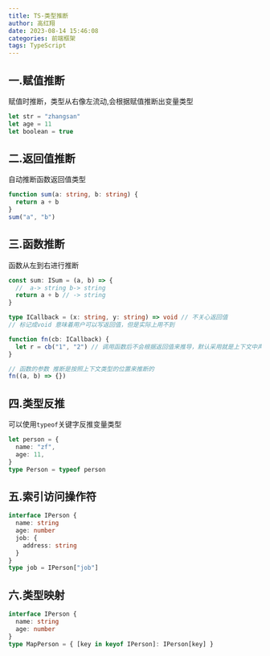 ```yaml
---
title: TS-类型推断
author: 高红翔
date: 2023-08-14 15:46:08
categories: 前端框架
tags: TypeScript
---
```


## 一.赋值推断

赋值时推断，类型从右像左流动,会根据赋值推断出变量类型

```ts
let str = "zhangsan"
let age = 11
let boolean = true
```

## 二.返回值推断

自动推断函数返回值类型

```ts
function sum(a: string, b: string) {
  return a + b
}
sum("a", "b")
```

## 三.函数推断

函数从左到右进行推断

```ts
const sum: ISum = (a, b) => {
  //  a-> string b-> string
  return a + b // -> string
}
```

```ts
type ICallback = (x: string, y: string) => void // 不关心返回值
// 标记成void 意味着用户可以写返回值，但是实际上用不到

function fn(cb: ICallback) {
  let r = cb("1", "2") // 调用函数后不会根据返回值来推导，默认采用就是上下文中声明的类型
}

// 函数的参数 推断是按照上下文类型的位置来推断的
fn((a, b) => {})
```

## 四.类型反推

可以使用`typeof`关键字反推变量类型

```ts
let person = {
  name: "zf",
  age: 11,
}
type Person = typeof person
```

## 五.索引访问操作符

```ts
interface IPerson {
  name: string
  age: number
  job: {
    address: string
  }
}
type job = IPerson["job"]
```

## 六.类型映射

```ts
interface IPerson {
  name: string
  age: number
}
type MapPerson = { [key in keyof IPerson]: IPerson[key] }
```
